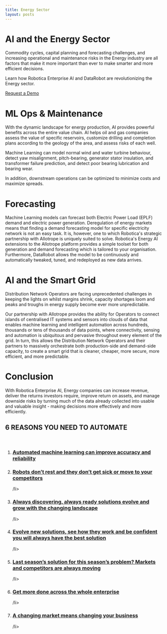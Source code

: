```yaml
---
title: Energy Sector
layout: posts
---
```


# AI and the Energy Sector

Commodity cycles, capital planning and forecasting challenges, and increasing operational and maintenance risks in the Energy industry are all factors that make it more important than ever to make smarter and more efficient decisions. 

Learn how Robotica Enterprise AI and DataRobot are revolutionizing the Energy sector.

<a href="mailto:info@robotica.ml?subject=Request%20A%20Demo" class='button'>Request a Demo</a>

# ML Ops & Maintenance

With the dynamic landscape for energy production, AI provides powerful benefits across the entire value chain. AI helps oil and gas companies assess the value of specific reservoirs, customize drilling and completion plans according to the geology of the area, and assess risks of each well.

Machine Learning can model normal wind and water turbine behaviour, detect yaw misalignment, pitch-bearing, generator stator insulation, and transformer failure prediction, and detect poor bearing lubrication and bearing wear.

In addition, downstream operations can be optimized to minimize costs and maximize spreads.

# Forecasting

Machine Learning models can forecast both Electric Power Load (EPLF) demand and electric power generation. Deregulation of energy markets means that finding a demand forecasting model for specific electricity network is not an easy task. It is, however, one to which Robotica's strategic partnership with Allotrope is uniquely suited to solve. Robotica's Energy AI extensions to the Allotrope platform provides a simple toolset for both generation and demand forecasting which is tailored to your organisation. Furthermore, DataRobot allows the model to be continuously and automatically tweaked, tuned, and redeployed as new data arrives.

# AI and the Smart Grid

Distribution Network Operators are facing unprecedented challenges in keeping the lights on whilst margins shrink, capacity shortages loom and peaks and troughs in energy supply become ever more unpredictable.

Our partnership with Allotrope provides the ability for Operators to connect islands of centralised IT systems and sensors into clouds of data that enables machine learning and intelligent automation across hundreds, thousands or tens of thousands of data points, where connectivity, sensing and automation is ubiquitous and pervasive throughout every element of the grid.  In turn, this allows the Distribution Network Operators and their partners to massively orchestrate both production-side and demand-side capacity, to create a smart grid that is cleaner, cheaper, more secure, more efficient, and more predictable.

# Conclusion

With Robotica Enterprise AI, Energy companies can increase revenue, deliver the returns investors require, improve return on assets, and manage downside risks by turning much of the data already collected into usable and valuable insight - making decisions more effectively and more efficiently.

<div class='service center content-home'>
    <h2>6 REASONS YOU NEED TO AUTOMATE</h2>
    <br />
    <ol>
    <li><a href="/posts/automated-machine-learning"><h3>Automated machine learning can improve accuracy and reliability</h3></a></li>
    <li><a href="/posts/robots-dont-rest"><h3>Robots don’t rest and they don’t get sick or move to your competitors</h3></a>/li>
    <li><a href="/posts/always-discovering-always-ready"><h3>Always discovering, always ready solutions evolve and grow with the changing landscape</h3></a>/li>
    <li><a href="/posts/evolve-new-solutions-see-how-they-work"><h3>Evolve new solutions, see how they work and be confident you will always have the best solution</h3></a>/li>
    <li><a href="/posts/last-seasons-solution-this-seasons-problems"><h3>Last season’s solution for this season’s problem? Markets and competitors are always moving</h3></a>/li>
    <li><a href="/posts/get-more-done"><h3>Get more done across the whole enterprise</h3></a>/li>
    <li><a href="/posts/a-changing-market-means-changing-your-business"><h3>A changing market means changing your business</h3></a>/li>
  </ol>
</div>
